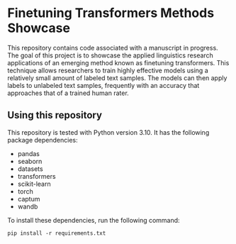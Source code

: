 # Finetuning Transformers Methods Showcase

This repository contains code associated with a manuscript in progress. The goal of this project is to showcase the applied linguistics research applications of an emerging method known as finetuning transformers. This technique allows researchers to train highly effective models using a relatively small amount of labeled text samples. The models can then apply labels to unlabeled text samples, frequently with an accuracy that approaches that of a trained human rater.

## Using this repository

This repository is tested with Python version 3.10. It has the following package dependencies:

- pandas
- seaborn
- datasets
- transformers
- scikit-learn
- torch
- captum
- wandb

To install these dependencies, run the following command:

`pip install -r requirements.txt`